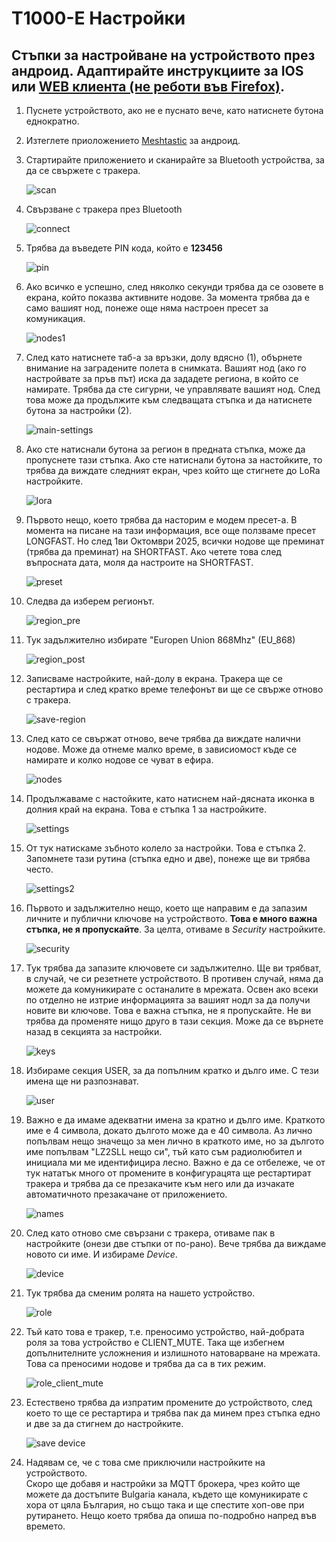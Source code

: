 # T1000-E Настройки

## Стъпки за настройване на устройството през андроид. Адаптирайте инструкциите за IOS или [WEB клиента (не реботи във Firefox)](https://client.meshtastic.org).

1. Пуснете устройството, ако не е пуснато вече, като натиснете бутона еднократно.

2. Изтеглете приоложението [Meshtastic](https://play.google.com/store/apps/details?id=com.geeksville.mesh) за андроид.

3. Стартирайте приложението и сканирайте за Bluetooth устройства, за да се свържете с тракера.

    ![scan](001.jpg)

4. Свързване с тракера през Bluetooth

    ![connect](002.jpg)

5. Трябва да въведете PIN кода, който е **123456**

    ![pin](003.jpg)

6. Ако всичко е успешно, след няколко секунди трябва да се озовете в екрана, който показва активните нодове. За момента трябва да е само вашият нод, понеже още няма настроен пресет за комуникация.

    ![nodes1](004.jpg)

7. След като натиснете таб-а за връзки, долу вдясно (1), обърнете внимание на заградените полета в снимката. Вашият нод (ако го настройвате за пръв път) иска да зададете региона, в който се намирате. Трябва да сте сигурни, че управлявате вашият нод. След това може да продължите към следващата стъпка и да натиснете бутона за настройки (2).

    ![main-settings](005.jpg)

8. Ако сте натиснали бутона за регион в предната стъпка, може да пропуснете тази стъпка. Ако сте натиснали бутона за настойките, то трябва да виждате следният екран, чрез който ще стигнете до LoRa настройките.

    ![lora](006.jpg)

9. Първото нещо, което трябва да насторим е модем пресет-а. В момента на писане на тази информация, все още ползваме пресет LONGFAST. Но след 1ви Октомври 2025, всички нодове ще преминат (трябва да преминат) на SHORTFAST. Ако четете това след въпросната дата, моля да настроите на SHORTFAST.

    ![preset](007.jpg)

10. Следва да изберем регионът.

    ![region_pre](008.jpg)

11. Тук задължително избирате "Europen Union 868Mhz" (EU_868)

    ![region_post](009.jpg)

12. Записваме настройките, най-долу в екрана. Тракера ще се рестартира и след кратко време телефонът ви ще се свърже отново с тракера.

    ![save-region](010.jpg)

13. След като се свържат отново, вече трябва да виждате налични нодове. Може да отнеме малко време, в зависиомост къде се намирате и колко нодове се чуват в ефира.

    ![nodes](011.jpg)

14. Продължаваме с настойките, като натиснем най-дясната иконка в долния край на екрана. Това е стъпка 1 за настройките.

    ![settings](012.jpg)

15. От тук натискаме зъбното колело за настройки. Това е стъпка 2. Запомнете тази рутина (стъпка едно и две), понеже ще ви трябва често.

    ![settings2](013.jpg)

16. Първото и задължително нещо, което ще направим е да запазим личните и публични ключове на устройството. **Това е много важна стъпка, не я пропускайте**. За целта, отиваме в *Security* настройките.

    ![security](014.jpg)

17. Тук трябва да запазите ключовете си задължително. Ще ви трябват, в случай, че си резетнете устройството. В противен случай, няма да можете да комуникирате с останалите в мрежата. Освен ако всеки по отделно не изтрие информацията за вашият нодл за да получи новите ви ключове. Това е важна стъпка, не я пропускайте. Не ви трябва да променяте нищо друго в тази секция. Може да се върнете назад в секцията за настройки.

    ![keys](015.jpg)

18. Избираме секция USER, за да попълним кратко и дълго име. С тези имена ще ни разпознават. 

    ![user](016.jpg)

19. Важно е да имаме адекватни имена за кратно и дълго име. Краткото име е 4 символа, докато дългото може да е 40 символа. Аз лично попълвам нещо значещо за мен лично в краткото име, но за дългото име попълвам "LZ2SLL нещо си", тъй като съм радиолюбител и инициала ми ме идентифицира лесно.
Важно е да се отбележе, че от тук нататък много от промените в конфигурацята ще рестартират тракера и трябва да се презакачите към него или да изчакате автоматичното презакачане от приложението.

    ![names](017.jpg)

20. След като отново сме свързани с тракера, отиваме пак в настройките (онези две стъпки от по-рано). Вече трябва да виждаме новото си име. И избираме *Device*.

    ![device](018.jpg)

21. Тук трябва да сменим ролята на нашето устройство.

    ![role](019.jpg)

22. Тъй като това е тракер, т.е. преносимо устройство, най-добрата роля за това устройство е CLIENT_MUTE. Така ще избегнем допълнителните усложнения и излишното натоварване на мрежата. Това са преносими нодове и трябва да са в тих режим.

    ![role_client_mute](020.jpg)

23. Естествено трябва да изпратим промените до устройството, след което то ще се рестартира и трябва пак да минем през стъпка едно и две за да стигнем до настройките.

    ![save device](021.jpg)

24. Надявам се, че с това сме приключили настройките на устройството.    
    Скоро ще добавя и настройки за MQTT брокера, чрез който ще можете да достъпите Bulgaria канала, където ще комуникирате с хора от цяла България, но също така и ще спестите хоп-ове при рутирането. Нещо което трябва да опиша по-подробно напред във времето.